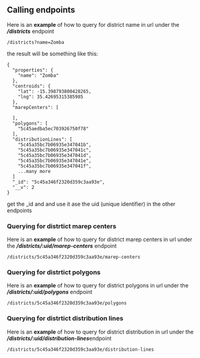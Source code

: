 ## Calling endpoints
Here is an **example** of how to query for district name in url under the ***/districts*** endpoint
```
/districts?name=Zomba
```
the result will be something like this:

```
{
  "properties": {
    "name": "Zomba"
  },
  "centroids": {
    "lat": -15.398793800428265,
    "lng": 35.42695315385985
  },
  "marepCenters": [
    
  ],
  "polygons": [
    "5c45aedba5ec703926750f78"
  ],
  "distributionLines": [
    "5c45a35bc7b06935e347041b",
    "5c45a35bc7b06935e347041c",
    "5c45a35bc7b06935e347041d",
    "5c45a35bc7b06935e347041e",
    "5c45a35bc7b06935e347041f",
    ...many more
  ]
  "_id": "5c45a346f2320d359c3aa93e",
  "__v": 2
}
```
get the _id and and use it ase the uid (unique identifier) in the other endpoints

### Querying for distrtict marep centers

Here is an **example** of how to query for district marep centers in url under the ***/districts/:uid/marep-centers*** endpoint

```
/districts/5c45a346f2320d359c3aa93e/marep-centers
```

### Querying for distrtict polygons

Here is an **example** of how to query for district polygons in url under the ***/districts/:uid/polygons*** endpoint

```
/districts/5c45a346f2320d359c3aa93e/polygons
```

### Querying for distrtict distribution lines

Here is an **example** of how to query for district distribution in url under the ***/districts/:uid/distribution-lines***endpoint

```
/districts/5c45a346f2320d359c3aa93e/distribution-lines
```